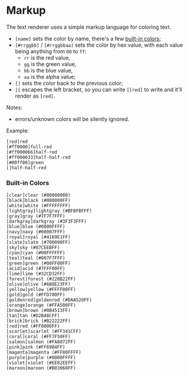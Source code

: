 # Markup

The text renderer uses a simple markup language for coloring text.

-   `[name]` sets the color by name, there's a few [built-in colors](#built-in-colors);
-   `[#rrggbb]` / `[#rrggbbaa]` sets the color by hex value, with each value being anything from `00` to `ff`:
    -   `rr` is the red value,
    -   `gg` is the green value,
    -   `bb` is the blue value,
    -   `aa` is the alpha value;
-   `[]` sets the color back to the previous color;
-   `[[` escapes the left bracket, so you can write `[[red]` to write and it'll render as `[red]`.

Notes:

-   errors/unknown colors will be silently ignored.

Example:

    [red]red
    [#ff0000]full-red
    [#ff000066]half-red
    [#ff000033]half-half-red
    [#00ff00]green
    []half-half-red



### Built-in Colors

    [clear]clear (#00000000)
    [black]black (#000000FF)
    [white]white (#FFFFFFFF)
    [lightgray]lightgray (#BFBFBFFF)
    [gray]gray (#7F7F7FFF)
    [darkgray]darkgray (#3F3F3FFF)
    [blue]blue (#0000FFFF)
    [navy]navy (#00007FFF)
    [royal]royal (#4169E1FF)
    [slate]slate (#700090FF)
    [sky]sky (#87CEEBFF)
    [cyan]cyan (#00FFFFFF)
    [teal]teal (#007F7FFF)
    [green]green (#00FF00FF)
    [acid]acid (#7FFF00FF)
    [lime]lime (#32CD32FF)
    [forest]forest (#228B22FF)
    [olive]olive (#6B8E23FF)
    [yellow]yellow (#FFFF00FF)
    [gold]gold (#FFD700FF)
    [goldenrod]goldenrod (#DAA520FF)
    [orange]orange (#FFA500FF)
    [brown]brown (#8B4513FF)
    [tan]tan (#D2B48CFF)
    [brick]brick (#B22222FF)
    [red]red (#FF0000FF)
    [scarlet]scarlet (#FF341CFF)
    [coral]coral (#FF7F50FF)
    [salmon]salmon (#FA8072FF)
    [pink]pink (#FF69B4FF)
    [magenta]magenta (#FF00FFFF)
    [purple]purple (#8000FFFF)
    [violet]violet (#EE82EEFF)
    [maroon]maroon (#B03060FF)
